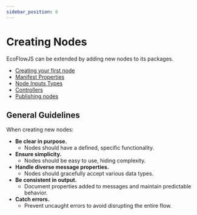 ```yaml
---
sidebar_position: 6
---
```


# Creating Nodes

EcoFlowJS can be extended by adding new nodes to its packages.

- [Creating your first node](./creating-your-first-node)
- [Manifest Properties](./node-manifest)
- [Node Inputs Types](./input-types)
- [Controllers](./controllers)
- [Publishing nodes](./Packaging)

## General Guidelines

When creating new nodes:

- **Be clear in purpose.**
  - Nodes should have a defined, specific functionality.
- **Ensure simplicity.**
  - Nodes should be easy to use, hiding complexity.
- **Handle diverse message properties.**
  - Nodes should gracefully accept various data types.
- **Be consistent in output.**
  - Document properties added to messages and maintain predictable behavior.
- **Catch errors.**
  - Prevent uncaught errors to avoid disrupting the entire flow.
